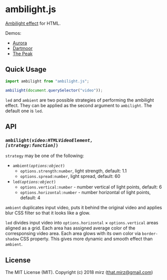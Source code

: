 # ambilight.js

[Ambilight effect](https://en.wikipedia.org/wiki/Ambilight) for HTML.

Demos:
* [Aurora](https://cdn.rawgit.com/mir3z/ambilight.js/13dbbd34/demo/index.html)
* [Dartmoor](https://cdn.rawgit.com/mir3z/ambilight.js/13dbbd34/demo/index.html?_=1)
* [The Peak](https://cdn.rawgit.com/mir3z/ambilight.js/13dbbd34/demo/index.html?_=2)


## Quick Usage

```js
import ambilight from "ambilight.js";

ambilight(document.querySelector("video"));
```

`led` and `ambient` are two possible strategies of performing the ambilight effect. They can be applied as the second argument to `ambilight`. The default one is `led`.

## API

### <code>ambilight(*video:HTMLVideoElement, [strategy:function]*)</code>

`strategy` may be one of the following:

* <code>ambient(*options:object*)</code>
    * `options.strength:number`, light strength, default: 1.1
    * `options.spread:number`, light spread, default: 60
* <code>led(*options:object*)</code>
    * `options.vertical:number` - number vertical of light points, default: 6
    * `options.horizontal:number` - number horizontal of light points, default: 4

`ambient` duplicates input video, puts it behind the original video and applies blur CSS filter so that it looks like a glow.

`led` divides input video into `options.horizontal` × `options.vertical` areas aligned as a grid. Each area has assigned average color of the corresponsing video area. Each area glows with its own color via `border-shadow` CSS property. This gives more dynamic and smooth effect than `ambient`.

## License
The MIT License (MIT). Copyright (c) 2018 mirz (that.mirz@gmail.com)